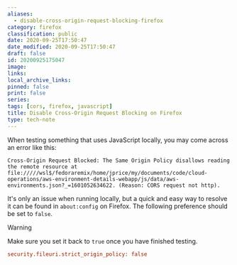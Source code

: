 ```yaml
---
aliases:
  - disable-cross-origin-request-blocking-firefox
category: firefox
classification: public
date: 2020-09-25T17:50:47
date_modified: 2020-09-25T17:50:47
draft: false
id: 20200925175047
image: 
links: 
local_archive_links: 
pinned: false
print: false
series: 
tags: [cors, firefox, javascript]
title: Disable Cross-Origin Request Blocking on Firefox
type: tech-note
---
```


When testing something that uses JavaScript locally, you may come across an error like this:

```text
Cross-Origin Request Blocked: The Same Origin Policy disallows reading the remote resource at file://///wsl$/fedoraremix/home/jprice/my/documents/code/cloud-operations/aws-environment-details-webapp/js/data/aws-environments.json?_=1601052634622. (Reason: CORS request not http).
```

It's only an issue when running locally, but a quick and easy way to resolve it can be found in `about:config` on Firefox. The following preference should be set to `false`.

> [!warning]
> Make sure you set it back to `true` once you have finished testing.

```ini
security.fileuri.strict_origin_policy: false
```

